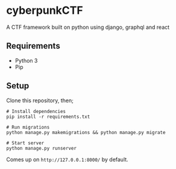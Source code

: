# cyberpunkCTF

A CTF framework built on python using django, graphql and react

## Requirements

- Python 3
- Pip

## Setup

Clone this repository, then;

```
# Install dependencies
pip install -r requirements.txt

# Run migrations
python manage.py makemigrations && python manage.py migrate

# Start server
python manage.py runserver
```

Comes up on `http://127.0.0.1:8000/` by default.
